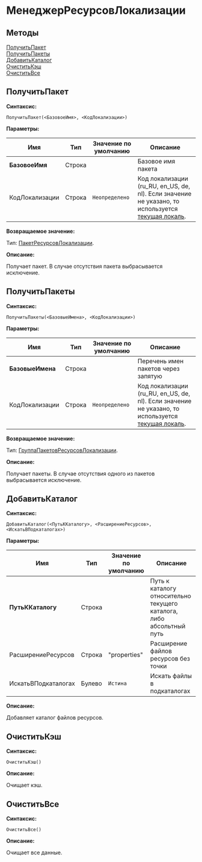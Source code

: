 
# МенеджерРесурсовЛокализации

## Методы

[ПолучитьПакет](#получитьпакет) </br>
[ПолучитьПакеты](#получитьпакеты) </br>
[ДобавитьКаталог](#получитьпакеты) </br>
[ОчиститьКэш](#очиститькэш) </br>
[ОчиститьВсе](#очиститьвсе) </br>


## ПолучитьПакет

**Синтаксис:**

```bsl
ПолучитьПакет(<БазовоеИмя>, <КодЛокализации>)
```

**Параметры:**

| Имя | Тип | Значение по умолчанию | Описание |
| -- | -- | -- | -- |
| **БазовоеИмя** | Строка | | Базовое имя пакета |
| КодЛокализации | Строка | `Неопределено` | Код локализации (ru_RU, en_US, de, nl). Если значение не указано, то используется [текущая локаль](Мультиязычность.md#текущаялокаль). |

**Возвращаемое значение:**

Тип: [ПакетРесурсовЛокализации](ПакетРесурсовЛокализации.md).

**Описание:**

Получает пакет. В случае отсутствия пакета выбрасывается исключение.


## ПолучитьПакеты

**Синтаксис:**

```bsl
ПолучитьПакеты(<БазовыеИмена>, <КодЛокализации>)
```

**Параметры:**

| Имя | Тип | Значение по умолчанию | Описание |
| -- | -- | -- | -- |
| **БазовыеИмена** | Строка | | Перечень имен пакетов через запятую |
| КодЛокализации | Строка | `Неопределено` | Код локализации (ru_RU, en_US, de, nl). Если значение не указано, то используется [текущая локаль](Мультиязычность.md#текущаялокаль). |

**Возвращаемое значение:**

Тип: [ГруппаПакетовРесурсовЛокализации](ГруппаПакетовРесурсовЛокализации.md).

**Описание:**

Получает пакеты. В случае отсутствия одного из пакетов выбрасывается исключение.


## ДобавитьКаталог

**Синтаксис:**

```bsl
ДобавитьКаталог(<ПутьККаталогу>, <РасширениеРесурсов>, <ИскатьВПодкаталогах>)
```

**Параметры:**

| Имя | Тип | Значение по умолчанию | Описание |
| -- | -- | -- | -- |
| **ПутьККаталогу** | Строка | | Путь к каталогу относительно текущего каталога, либо абсольтный путь |
| РасширениеРесурсов | Строка | "properties" | Расширение файлов ресурсов без точки |
| ИскатьВПодкаталогах | Булево | `Истина` | Искать файлы в подкаталогах |

**Описание:**

Добавляет каталог файлов ресурсов.


## ОчиститьКэш

**Синтаксис:**

```bsl
ОчиститьКэш()
```

**Описание:**

Очищает кэш.


## ОчиститьВсе

**Синтаксис:**

```bsl
ОчиститьВсе()
```

**Описание:**

Очищает все данные.
